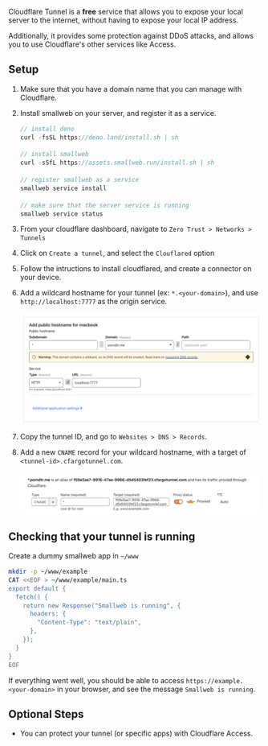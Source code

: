 Cloudflare Tunnel is a **free** service that allows you to expose your local server to the internet, without having to expose your local IP address.

Additionally, it provides some protection against DDoS attacks, and allows you to use Cloudflare's other services like Access.

## Setup

1. Make sure that you have a domain name that you can manage with Cloudflare.

1. Install smallweb on your server, and register it as a service.

    ```ts
    // install deno
    curl -fsSL https://deno.land/install.sh | sh

    // install smallweb
    curl -sSfL https://assets.smallweb.run/install.sh | sh

    // register smallweb as a service
    smallweb service install

    // make sure that the server service is running
    smallweb service status
    ```

1. From your cloudflare dashboard, navigate to `Zero Trust > Networks > Tunnels`

1. Click on `Create a tunnel`, and select the `Clouflared` option

1. Follow the intructions to install cloudflared, and create a connector on your device.

1. Add a wildcard hostname for your tunnel (ex: `*.<your-domain>`), and use `http://localhost:7777` as the origin service.

    ![Tunnel Configuration](./tunnel.png)

1. Copy the tunnel ID, and go to `Websites > DNS > Records`.

1. Add a new `CNAME` record for your wildcard hostname, with a target of `<tunnel-id>.cfargotunnel.com`.

    ![DNS Configuration](./dns.png)

## Checking that your tunnel is running

Create a dummy smallweb app in `~/www`

```sh
mkdir -p ~/www/example
CAT <<EOF > ~/www/example/main.ts
export default {
  fetch() {
    return new Response("Smallweb is running", {
      headers: {
        "Content-Type": "text/plain",
      },
    });
  }
}
EOF
```

If everything went well, you should be able to access `https://example.<your-domain>` in your browser, and see the message `Smallweb is running`.

## Optional Steps

- You can protect your tunnel (or specific apps) with Cloudflare Access.
